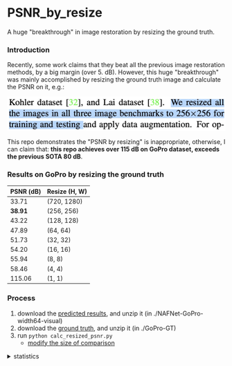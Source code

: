 # PSNR_by_resize
A huge "breakthrough" in image restoration by resizing the ground truth.

### Introduction
Recently, some work claims that they beat all the previous image restoration methods, by a big margin (over 5. dB).
However, this huge "breakthrough" was mainly accomplished by resizing the ground truth image and calculate the PSNR on it, e.g.:

<img src="./figures/their_claim.jpg" style="zoom:50%;" />


This repo demonstrates the "PSNR by resizing" is inappropriate, otherwise, I can claim that: **this repo achieves over 115 dB on GoPro dataset, exceeds the previous SOTA 80 dB**.

### Results on GoPro by resizing the ground truth


| PSNR (dB) | Resize (H, W) |
| :----------------------------------- | :------ |
| 33.71| (720, 1280)|
| **38.91**| (256, 256)|
| 43.22| (128, 128)|
| 47.89| (64, 64)|
| 51.73| (32, 32)|
| 54.20| (16, 16)|
| 55.94| (8, 8)|
| 58.46| (4, 4)|
| 115.06| (1, 1)|


### Process

1. download the [predicted results](https://pan.baidu.com/s/1LdjRwLcWVjgwCFwTJ96wiw?pwd=f7p3), and unzip it (in ./NAFNet-GoPro-width64-visual)
2. download the [ground truth](https://pan.baidu.com/s/1wPfPJANoUk5z8Dq99yTPCw?pwd=b66v), and unzip it (in ./GoPro-GT)
3. run ```python calc_resized_psnr.py```
    * [modify the size of comparison](https://github.com/mayorx/PSNR_by_resize/blob/main/calc_resized_psnr.py#L23-L24)


<details>
<summary>statistics</summary>

![visitors](https://visitor-badge.glitch.me/badge?page_id=mayorx/PSNR_by_resize)

</details>
